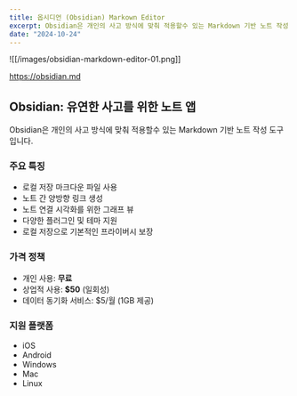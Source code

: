 ```yaml
---
title: 옵시디언 (Obsidian) Markown Editor
excerpt: Obsidian은 개인의 사고 방식에 맞춰 적용할수 있는 Markdown 기반 노트 작성 도구입니다.
date: "2024-10-24"
---
```


![[/images/obsidian-markdown-editor-01.png]]

https://obsidian.md
## Obsidian: 유연한 사고를 위한 노트 앱
Obsidian은 개인의 사고 방식에 맞춰 적용할수 있는 Markdown 기반 노트 작성 도구입니다.

### 주요 특징
- 로컬 저장 마크다운 파일 사용
- 노트 간 양방향 링크 생성
- 노트 연결 시각화를 위한 그래프 뷰
- 다양한 플러그인 및 테마 지원
- 로컬 저장으로 기본적인 프라이버시 보장

### 가격 정책
- 개인 사용: **무료**
- 상업적 사용: **$50** (일회성)
- 데이터 동기화 서비스: $5/월 (1GB 제공)

### 지원 플랫폼
- iOS
- Android
- Windows
- Mac
- Linux